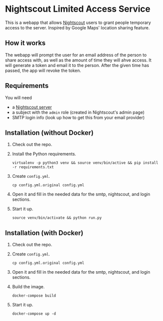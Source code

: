 # Nightscout Limited Access Service

This is a webapp that allows [Nightscout](https://github.com/nightscout/cgm-remote-monitor) users to grant people temporary access to the server. Inspired by Google Maps' location sharing feature.

## How it works

The webapp will prompt the user for an email address of the person to share access with, as well as the amount of time they will ahve access. It will generate a token and email it to the person. After the given time has passed, the app will revoke the token.

## Requirements

You will need
- a [Nightscout server](https://github.com/nightscout/cgm-remote-monitor)
- a subject with the `admin` role (created in Nightscout's admin page)
- SMTP login info (look up how to get this from your email provider)

## Installation (without Docker)

1. Check out the repo.

1. Install the Python requirements.

   `virtualenv -p python3 venv && source venv/bin/active && pip install -r requirements.txt`

1. Create `config.yml`.

   `cp config.yml.original config.yml`

1. Open it and fill in the needed data for the smtp, nightscout, and login sections.

1. Start it up.

   `source venv/bin/activate && python run.py`

## Installation (with Docker)

1. Check out the repo.

1. Create `config.yml`.

   `cp config.yml.original config.yml`

1. Open it and fill in the needed data for the smtp, nightscout, and login sections.

1. Build the image.

   `docker-compose build`

1. Start it up.

   `docker-compose up -d`
